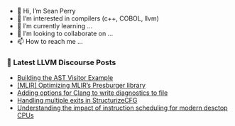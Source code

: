 - 👋 Hi, I’m Sean Perry
- 👀 I’m interested in compilers (c++, COBOL, llvm)
- 🌱 I’m currently learning ...
- 💞️ I’m looking to collaborate on ...
- 📫 How to reach me ...

<!---
s66perry/s66perry is a ✨ special ✨ repository because its `README.md` (this file) appears on your GitHub profile.
You can click the Preview link to take a look at your changes.
--->
### 📕 Latest LLVM Discourse Posts

<!-- DISCOURSE-LLVM:START -->
- [Building the AST Visitor Example](https://discourse.llvm.org/t/building-the-ast-visitor-example/69083#post_2)
- [[MLIR] Optimizing MLIR’s Presburger library](https://discourse.llvm.org/t/mlir-optimizing-mlir-s-presburger-library/68213#post_5)
- [Adding options for Clang to write diagnostics to file](https://discourse.llvm.org/t/adding-options-for-clang-to-write-diagnostics-to-file/67762?page=3#post_43)
- [Handling multiple exits in StructurizeCFG](https://discourse.llvm.org/t/handling-multiple-exits-in-structurizecfg/69080#post_2)
- [Understanding the impact of instruction scheduling for modern desctop CPUs](https://discourse.llvm.org/t/understanding-the-impact-of-instruction-scheduling-for-modern-desctop-cpus/69027#post_3)
<!-- DISCOURSE-LLVM:END -->
